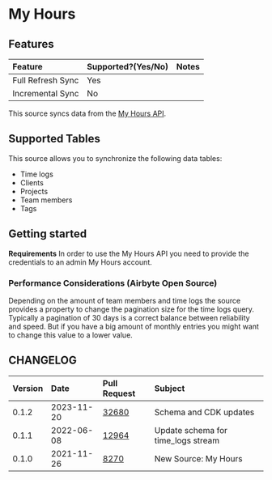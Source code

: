 # My Hours

## Features

| Feature           | Supported?\(Yes/No\) | Notes |
| :---------------- | :------------------- | :---- |
| Full Refresh Sync | Yes                  |       |
| Incremental Sync  | No                   |       |

This source syncs data from the
[My Hours API](https://documenter.getpostman.com/view/8879268/TVmV4YYU).

## Supported Tables

This source allows you to synchronize the following data tables:

- Time logs
- Clients
- Projects
- Team members
- Tags

## Getting started

**Requirements** In order to use the My Hours API you need to provide the credentials to an admin My
Hours account.

### Performance Considerations (Airbyte Open Source)

Depending on the amount of team members and time logs the source provides a property to change the
pagination size for the time logs query. Typically a pagination of 30 days is a correct balance
between reliability and speed. But if you have a big amount of monthly entries you might want to
change this value to a lower value.

## CHANGELOG

| Version | Date       | Pull Request                                             | Subject                            |
| :------ | :--------- | :------------------------------------------------------- | :--------------------------------- |
| 0.1.2   | 2023-11-20 | [32680](https://github.com/airbytehq/airbyte/pull/32680) | Schema and CDK updates             |
| 0.1.1   | 2022-06-08 | [12964](https://github.com/airbytehq/airbyte/pull/12964) | Update schema for time_logs stream |
| 0.1.0   | 2021-11-26 | [8270](https://github.com/airbytehq/airbyte/pull/8270)   | New Source: My Hours               |
